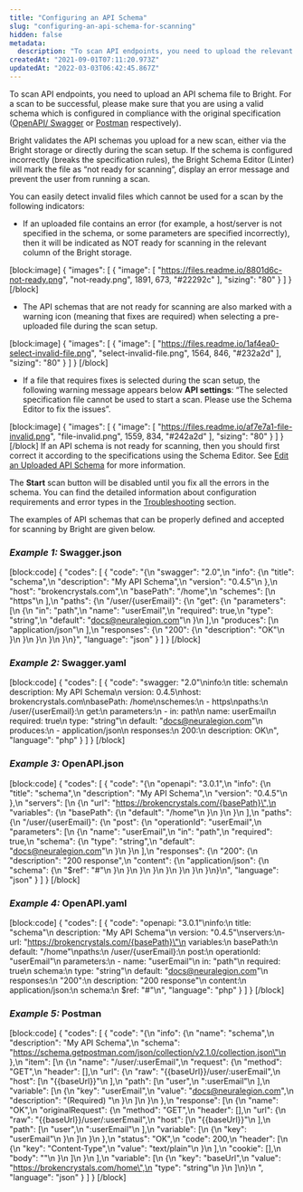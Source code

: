 ```yaml
---
title: "Configuring an API Schema"
slug: "configuring-an-api-schema-for-scanning"
hidden: false
metadata: 
  description: "To scan API endpoints, you need to upload the relevant schema file to NeuraLegion."
createdAt: "2021-09-01T07:11:20.973Z"
updatedAt: "2022-03-03T06:42:45.867Z"
---
```

To scan API endpoints, you need to upload an API schema file to Bright. For a scan to be successful, please make sure that you are using a valid schema which is configured in compliance with the original specification ([OpenAPI/ Swagger](https://swagger.io/specification/) or [Postman](https://schema.postman.com/) respectively). 

Bright validates the API schemas you upload for a new scan, either via the Bright storage or directly during the scan setup. If the schema is configured incorrectly (breaks the specification rules), the Bright Schema Editor (Linter) will mark the file as “not ready for scanning”, display an error message and prevent the user from running a scan.

You can easily detect invalid files which cannot be used for a scan by the following indicators: 
* If an uploaded file contains an error (for example, a host/server is not specified in the schema, or some parameters are specified incorrectly), then it will be indicated as NOT ready for scanning in the relevant column of the Bright storage. 



[block:image]
{
  "images": [
    {
      "image": [
        "https://files.readme.io/8801d6c-not-ready.png",
        "not-ready.png",
        1891,
        673,
        "#22292c"
      ],
      "sizing": "80"
    }
  ]
}
[/block]
* The API schemas that are not ready for scanning are also marked with a warning icon (meaning that fixes are required) when selecting a pre-uploaded file during the scan setup.

[block:image]
{
  "images": [
    {
      "image": [
        "https://files.readme.io/1af4ea0-select-invalid-file.png",
        "select-invalid-file.png",
        1564,
        846,
        "#232a2d"
      ],
      "sizing": "80"
    }
  ]
}
[/block]
* If a file that requires fixes is selected during the scan setup, the following warning message appears below **API settings**: “The selected specification file cannot be used to start a scan. Please use the Schema Editor to fix the issues”. 


[block:image]
{
  "images": [
    {
      "image": [
        "https://files.readme.io/af7e7a1-file-invalid.png",
        "file-invalid.png",
        1559,
        834,
        "#242a2d"
      ],
      "sizing": "80"
    }
  ]
}
[/block]
If an API schema is not ready for scanning, then you should first correct it according to the specifications using the Schema Editor. See [Edit an Uploaded API Schema](https://docs.neuralegion.com/docs/edit-an-uploaded-api-schema) for more information. 

The **Start** scan button will be disabled until you fix all the errors in the schema. You can find the detailed information about configuration requirements and error types in the [Troubleshooting](/docs/troubleshooting) section. 

The examples of API schemas that can be properly defined and accepted for scanning by Bright are given below.

### **_Example 1:_ Swagger.json**
[block:code]
{
  "codes": [
    {
      "code": "{\n \"swagger\": \"2.0\",\n \"info\": {\n   \"title\": \"schema\",\n   \"description\": \"My API Schema\",\n   \"version\": \"0.4.5\"\n },\n \"host\": \"brokencrystals.com\",\n \"basePath\": \"/home\",\n \"schemes\": [\n   \"https\"\n ],\n \"paths\": {\n   \"/user/{userEmail}\": {\n     \"get\": {\n       \"parameters\": [\n         {\n           \"in\": \"path\",\n           \"name\": \"userEmail\",\n           \"required\": true,\n           \"type\": \"string\",\n           \"default\": \"docs@neuralegion.com\"\n         }\n       ],\n       \"produces\": [\n         \"application/json\"\n       ],\n       \"responses\": {\n         \"200\": {\n           \"description\": \"OK\"\n         }\n       }\n     }\n   }\n }\n}",
      "language": "json"
    }
  ]
}
[/block]
### **_Example 2:_ Swagger.yaml**
[block:code]
{
  "codes": [
    {
      "code": "swagger: \"2.0\"\ninfo:\n title: schema\n description: My API Schema\n version: 0.4.5\nhost: brokencrystals.com\nbasePath: /home\nschemes:\n - https\npaths:\n /user/{userEmail}:\n   get:\n     parameters:\n     - in: path\n       name: userEmail\n       required: true\n       type: \"string\"\n       default: \"docs@neuralegion.com\"\n     produces:\n       - application/json\n     responses:\n       200:\n         description: OK\n",
      "language": "php"
    }
  ]
}
[/block]
### **_Example 3:_ OpenAPI.json**
[block:code]
{
  "codes": [
    {
      "code": "{\n \"openapi\": \"3.0.1\",\n \"info\": {\n   \"title\": \"schema\",\n   \"description\": \"My API Schema\",\n   \"version\": \"0.4.5\"\n },\n \"servers\": [\n   {\n     \"url\": \"https://brokencrystals.com/{basePath}\",\n     \"variables\": {\n       \"basePath\": {\n         \"default\": \"/home\"\n       }\n     }\n   }\n ],\n \"paths\": {\n   \"/user/{userEmail}\": {\n     \"post\": {\n       \"operationId\": \"userEmail\",\n       \"parameters\": [\n         {\n           \"name\": \"userEmail\",\n           \"in\": \"path\",\n           \"required\": true,\n           \"schema\": {\n             \"type\": \"string\",\n             \"default\": \"docs@neuralegion.com\"\n           }\n         }\n       ],\n       \"responses\": {\n         \"200\": {\n           \"description\": \"200 response\",\n           \"content\": {\n             \"application/json\": {\n               \"schema\": {\n                 \"$ref\": \"#\"\n               }\n             }\n           }\n         }\n       }\n     }\n   }\n }\n}\n",
      "language": "json"
    }
  ]
}
[/block]
### **_Example 4:_ OpenAPI.yaml**
[block:code]
{
  "codes": [
    {
      "code": "openapi: \"3.0.1\"\ninfo:\n title: \"schema\"\n description: \"My API Schema\"\n version: \"0.4.5\"\nservers:\n- url: \"https://brokencrystals.com/{basePath}\"\n  variables:\n   basePath:\n     default: \"/home\"\npaths:\n /user/{userEmail}:\n   post:\n     operationId: \"userEmail\"\n     parameters:\n     - name: \"userEmail\"\n       in: \"path\"\n       required: true\n       schema:\n         type: \"string\"\n         default: \"docs@neuralegion.com\"\n     responses:\n       \"200\":\n         description: \"200 response\"\n         content:\n           application/json:\n             schema:\n               $ref: \"#\"\n",
      "language": "php"
    }
  ]
}
[/block]
### **_Example 5:_ Postman**
[block:code]
{
  "codes": [
    {
      "code": "{\n  \"info\": {\n     \"name\": \"schema\",\n     \"description\": \"My API Schema\",\n     \"schema\": \"https://schema.getpostman.com/json/collection/v2.1.0/collection.json\"\n  },\n  \"item\": [\n     {\n        \"name\": \"/user/:userEmail\",\n        \"request\": {\n           \"method\": \"GET\",\n           \"header\": [],\n           \"url\": {\n              \"raw\": \"{{baseUrl}}/user/:userEmail\",\n              \"host\": [\n                 \"{{baseUrl}}\"\n              ],\n              \"path\": [\n                 \"user\",\n                 \":userEmail\"\n              ],\n              \"variable\": [\n                 {\n                    \"key\": \"userEmail\",\n                    \"value\": \"docs@neuralegion.com\",\n                    \"description\": \"(Required) \"\n                 }\n              ]\n           }\n        },\n        \"response\": [\n           {\n              \"name\": \"OK\",\n              \"originalRequest\": {\n                 \"method\": \"GET\",\n                 \"header\": [],\n                 \"url\": {\n                    \"raw\": \"{{baseUrl}}/user/:userEmail\",\n                    \"host\": [\n                       \"{{baseUrl}}\"\n                    ],\n                    \"path\": [\n                       \"user\",\n                       \":userEmail\"\n                    ],\n                    \"variable\": [\n                       {\n                          \"key\": \"userEmail\"\n                       }\n                    ]\n                 }\n              },\n              \"status\": \"OK\",\n              \"code\": 200,\n              \"header\": [\n                 {\n                    \"key\": \"Content-Type\",\n                    \"value\": \"text/plain\"\n                 }\n              ],\n              \"cookie\": [],\n              \"body\": \"\"\n           }\n        ]\n     }\n  ],\n  \"variable\": [\n     {\n        \"key\": \"baseUrl\",\n        \"value\": \"https://brokencrystals.com/home\",\n        \"type\": \"string\"\n     }\n  ]\n}\n ",
      "language": "json"
    }
  ]
}
[/block]